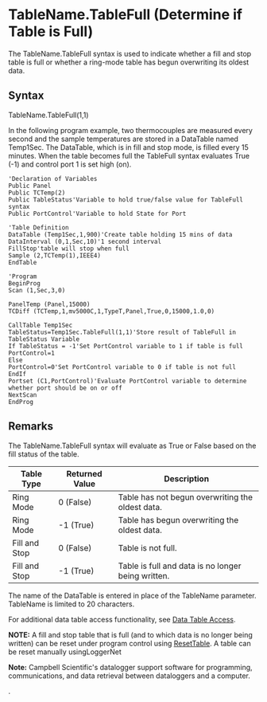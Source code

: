 # TableName.TableFull (Determine if Table is Full)

The TableName.TableFull syntax is used to indicate whether a fill and stop table is full or whether a ring-mode table has begun overwriting its oldest data.

## Syntax

TableName.TableFull(1,1)

In the following program example, two thermocouples are measured every second and the sample temperatures are stored in a DataTable named Temp1Sec. The DataTable, which is in fill and stop mode, is filled every 15 minutes. When the table becomes full the TableFull syntax evaluates True (-1) and control port 1 is set high (on).

```
'Declaration of Variables
Public Panel
Public TCTemp(2)
Public TableStatus'Variable to hold true/false value for TableFull syntax
Public PortControl'Variable to hold State for Port

'Table Definition
DataTable (Temp1Sec,1,900)'Create table holding 15 mins of data
DataInterval (0,1,Sec,10)'1 second interval
FillStop'table will stop when full
Sample (2,TCTemp(1),IEEE4)
EndTable

'Program
BeginProg
Scan (1,Sec,3,0)

PanelTemp (Panel,15000)
TCDiff (TCTemp,1,mv5000C,1,TypeT,Panel,True,0,15000,1.0,0)

CallTable Temp1Sec
TableStatus=Temp1Sec.TableFull(1,1)'Store result of TableFull in TableStatus Variable
If TableStatus = -1'Set PortControl variable to 1 if table is full
PortControl=1
Else
PortControl=0'Set PortControl variable to 0 if table is not full
EndIf
Portset (C1,PortControl)'Evaluate PortControl variable to determine whether port should be on or off
NextScan
EndProg
```

## Remarks

The TableName.TableFull syntax will evaluate as True or False based on the fill status of the table.

| Table Type    | Returned Value | Description                                        |
| ------------- | -------------- | -------------------------------------------------- |
| Ring Mode     | 0 (False)      | Table has not begun overwriting the oldest data.   |
| Ring Mode     | -1 (True)      | Table has begun overwriting the oldest data.       |
| Fill and Stop | 0 (False)      | Table is not full.                                 |
| Fill and Stop | -1 (True)      | Table is full and data is no longer being written. |

The name of the DataTable is entered in place of the TableName parameter. TableName is limited to 20 characters.

For additional data table access functionality, see [Data Table Access](../Info/datatableaccess.md).

**NOTE:** A fill and stop table that is full (and to which data is no longer being written) can be reset under program control using [ResetTable](resettable.md). A table can be reset manually usingLoggerNet

**Note:** Campbell Scientific's datalogger support software for programming, communications, and data retrieval between dataloggers and a computer.

.
